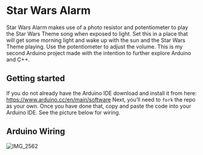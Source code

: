 # Star Wars Alarm
Star Wars Alarm makes use of a photo resistor and potentiometer to play the Star Wars Theme song when exposed to light. Set this in a place that will get some morning light and wake up with the sun and the Star Wars Theme playing. Use the potentiometer to adjust the volume. This is my second Arduino project made with the intention to further explore Arduino and C++.

## Getting started
If you do not already have the Arduino IDE download and install it from here: https://www.arduino.cc/en/main/software
Next, you’ll need to `fork` the repo as your own. Once you have done that, copy and paste the code into your Arduino IDE. See the picture below for wiring.

## Arduino Wiring

![IMG_2562](https://user-images.githubusercontent.com/47466067/80922722-249c5200-8d3c-11ea-8770-5792e7fd1c31.jpg)
